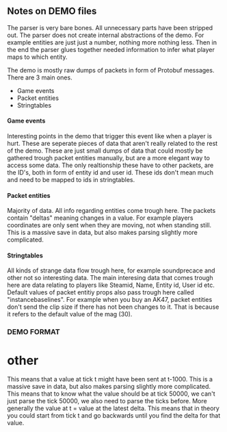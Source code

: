 ## Notes on DEMO files


The parser is very bare bones. All unnecessary parts have been stripped out. 
The parser does not create internal abstractions of the demo. For example entities 
are just just a number, nothing more nothing less. Then in the end the parser glues together needed information to infer what player maps to which entity. 



The demo is mostly raw dumps of packets in form of Protobuf messages. There are 3 main ones.

- Game events
- Packet entities
- Stringtables

#### Game events
Interesting points in the demo that trigger this event like when a player is hurt. These are seperate pieces of data that aren't really related to the rest of the demo. These are just 
small dumps of data that could mostly be gathered trough packet entities manually, but are a more elegant way to access some data. The only realtionship these have to other packets, are the ID's, both in form of entity id and user id. These ids don't mean much and need to be mapped to ids in stringtables.

#### Packet entities
Majority of data. All info regarding entities come trough here. The packets contain "deltas" meaning changes in a value. For example players coordinates are only sent when they are moving, not when standing still. This is a massive save in data, but also makes parsing slightly more complicated.


#### Stringtables
All kinds of strange data flow trough here, for example soundprecace and other not so interesting data. The main interesing data that comes trough here are data relating to players like Steamid, Name, Entity id, User id etc.
Default values of packet entitiy props also pass trough here called "instancebaselines". For example when you buy an AK47, packet entities don't send the clip size if there has not been changes to it. That is because it refers to the default value of the mag (30).


### DEMO FORMAT








# other
This means that a value at tick t might have been sent at t-1000. This is a massive save in data, but also makes parsing slightly more complicated. This means that to know what the value should be at tick 50000, we can't just parse the tick 50000, we also need to parse the ticks before. More generally the value at t = value at the latest delta. This means that in theory you could start from tick t and go backwards until you find the delta for that value. 